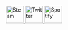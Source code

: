<a href="https://steamcommunity.com/id/SuperCringeMan" target="_blank">
  <img src="https://img.icons8.com/color/48/000000/steam.png" alt="Steam" height="48" width="48">
</a>
<a href="https://twitter.com/BRITAINISFAKE" target="_blank">
  <img src="https://img.icons8.com/color/48/000000/twitter.png" alt="Twitter" height="48" width="48">
</a>
<a href="https://open.spotify.com/user/coolmusicboi" target="_blank">
  <img src="https://img.icons8.com/color/48/000000/spotify.png" alt="Spotify" height="48" width="48">
</a>
